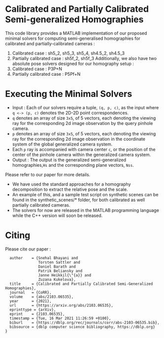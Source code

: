 # Calibrated and Partially Calibrated Semi-generalized Homographies
This code library provides a MATLAB implementation of our proposed minimal solvers for computing semi-generalised homographies for calibrated and partially-calibrated cameras :
1. Calibrated case : sh5_2, sh5_3, sh5_4, sh4.5_2, sh4.5_3
2. Partially calibrated case : sh5f_2, sh5f_3
Additionally, we also have two absolute pose solvers designed for our homography setup :
1. Calibrated case : P3P+N
2. Partially calibrated case : P5Pf+N

# Executing the Minimal Solvers
* Input : Each of our solvers require a tuple, `(q, p, c)`, as the input where `q <-> (p, c)` denotes the 2D-2D point correspondences. 
* `q` denotes an array of size `3x5`, of 5 vectors, each denoting the viewing ray for the corresponding 2d image observation by the query pinhole camera.
* `p` denotes an array of size `3x5`, of 5 vectors, each denoting the viewing ray for the corresponding 2d image observation in the coordinate system of the global generalized camera system.
* Each `p` ray is accompanied with camera center `c`, or the position of the center of the pinhole camera within the generalized camera system.
* Output : The output is the generalized semi-generalized homographies,`Hs` and the corresponding plane vectors, `Nss`.

Please refer to our paper for more details.

* We have used the standard approaches for a homography decomposition to extract the relative pose and the scale. 
* An example of this, and a sample test script on synthetic scenes can be found in the synthetic_scenes/* folder, for both calibrated as well partially calibrated cameras.
* The solvers for now are released in the MATLAB programming language while the C++ version will soon be released.

# Citing
Please cite our paper : 
```@article{DBLP:journals/corr/abs-2103-06535,
  author    = {Snehal Bhayani and
               Torsten Sattler and
               Daniel Barath and
               Patrik Beliansky and
               Janne Heikkil{\"{a}} and
               Zuzana Kukelova},
  title     = {Calibrated and Partially Calibrated Semi-Generalized Homographies},
  journal   = {CoRR},
  volume    = {abs/2103.06535},
  year      = {2021},
  url       = {https://arxiv.org/abs/2103.06535},
  eprinttype = {arXiv},
  eprint    = {2103.06535},
  timestamp = {Tue, 16 Mar 2021 11:26:59 +0100},
  biburl    = {https://dblp.org/rec/journals/corr/abs-2103-06535.bib},
  bibsource = {dblp computer science bibliography, https://dblp.org}
}
```


